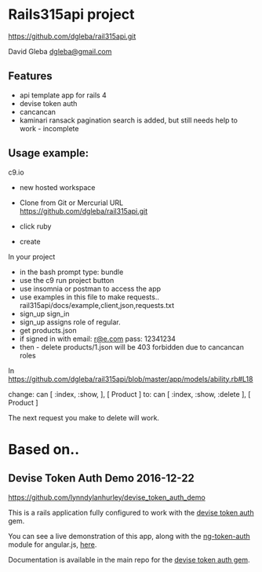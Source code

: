 # Rails315api project  https://github.com/dgleba/rail315api.git    David Gleba dgleba@gmail.com        ## Features  - api template app for rails 4  - devise token auth  - cancancan  - kaminari ransack pagination search is added, but still needs help to work - incomplete    ## Usage example:    c9.io - new hosted workspace - Clone from Git or Mercurial URL        https://github.com/dgleba/rail315api.git - click ruby  - createIn your project - in the bash prompt type:  bundle - use the c9 run project button - use insomnia or postman to access the app - use examples in this file to make requests.. rail315api/docs/example,client,json,requests.txt -    sign_up sign_in  -    sign_up assigns role of regular. -    get products.json - if signed in with email: r@e.com  pass: 12341234  -    then - delete products/1.json will be 403 forbidden due to cancancan roles  In https://github.com/dgleba/rail315api/blob/master/app/models/ability.rb#L18change: can [ :index, :show,  ], [ Product ]to:     can [ :index, :show, :delete ], [ Product ] The next request you make  to delete will work. # Based on..## Devise Token Auth Demo  2016-12-22https://github.com/lynndylanhurley/devise_token_auth_demoThis is a rails application fully configured to work with the [devise token auth](https://github.com/lynndylanhurley/devise_token_auth) gem.You can see a live demonstration of this app, along with the [ng-token-auth](https://github.com/lynndylanhurley/ng-token-auth) module for angular.js, [here](http://ng-token-auth-demo.herokuapp.com/).Documentation is available in the main repo for the [devise token auth gem](https://github.com/lynndylanhurley/devise_token_auth).